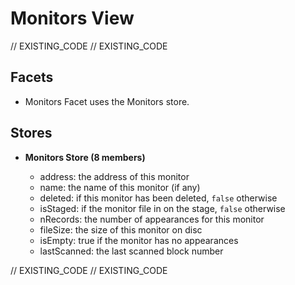 <!--
Copyright 2016, 2026 The Authors. All rights reserved.
Use of this source code is governed by a license that can
be found in the LICENSE file.

Parts of this file were auto generated. Edit only those parts of
the code inside of 'EXISTING_CODE' tags.
-->
# Monitors View

// EXISTING_CODE
// EXISTING_CODE

## Facets

- Monitors Facet uses the Monitors store.

## Stores

- **Monitors Store (8 members)**

  - address: the address of this monitor
  - name: the name of this monitor (if any)
  - deleted: if this monitor has been deleted, `false` otherwise
  - isStaged: if the monitor file in on the stage, `false` otherwise
  - nRecords: the number of appearances for this monitor
  - fileSize: the size of this monitor on disc
  - isEmpty: true if the monitor has no appearances
  - lastScanned: the last scanned block number

// EXISTING_CODE
// EXISTING_CODE
